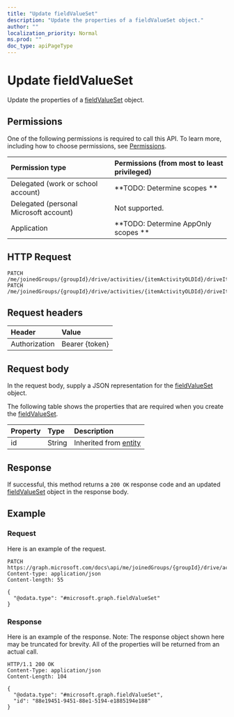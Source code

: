 ```yaml
---
title: "Update fieldValueSet"
description: "Update the properties of a fieldValueSet object."
author: ""
localization_priority: Normal
ms.prod: ""
doc_type: apiPageType
---
```


# Update fieldValueSet

Update the properties of a [fieldValueSet](../resources/fieldvalueset.md) object.

## Permissions
One of the following permissions is required to call this API. To learn more, including how to choose permissions, see [Permissions](/concepts/permissions-reference.md).

|Permission type|Permissions (from most to least privileged)|
|:---|:---|
|Delegated (work or school account)|**TODO: Determine scopes **|
|Delegated (personal Microsoft account)|Not supported.|
|Application|**TODO: Determine AppOnly scopes **|

## HTTP Request
<!-- {
  "blockType": "ignored"
}
-->
``` http
PATCH /me/joinedGroups/{groupId}/drive/activities/{itemActivityOLDId}/driveItem/listItem/fields
PATCH /me/joinedGroups/{groupId}/drive/activities/{itemActivityOLDId}/driveItem/listItem/versions/{listItemVersionId}/fields
```

## Request headers
|Header|Value|
|:---|:---|
|Authorization|Bearer {token}|

## Request body
In the request body, supply a JSON representation for the [fieldValueSet](../resources/fieldValueSet.md) object.

The following table shows the properties that are required when you create the [fieldValueSet](../resources/fieldvalueset.md).

|Property|Type|Description|
|:---|:---|:---|
|id|String| Inherited from [entity](../resources/entity.md)|



## Response
If successful, this method returns a `200 OK` response code and an updated [fieldValueSet](../resources/fieldvalueset.md) object in the response body.

## Example

### Request
Here is an example of the request.
<!-- {
  "blockType": "request",
  "name": "update_fieldvalueset"
}
-->
``` http
PATCH https://graph.microsoft.com/docs\api/me/joinedGroups/{groupId}/drive/activities/{itemActivityOLDId}/driveItem/listItem/fields
Content-type: application/json
Content-length: 55

{
  "@odata.type": "#microsoft.graph.fieldValueSet"
}
```

### Response
Here is an example of the response. Note: The response object shown here may be truncated for brevity. All of the properties will be returned from an actual call.
<!-- {
  "blockType": "response",
  "truncated": true
}
-->
``` http
HTTP/1.1 200 OK
Content-Type: application/json
Content-Length: 104

{
  "@odata.type": "#microsoft.graph.fieldValueSet",
  "id": "88e19451-9451-88e1-5194-e1885194e188"
}
```

